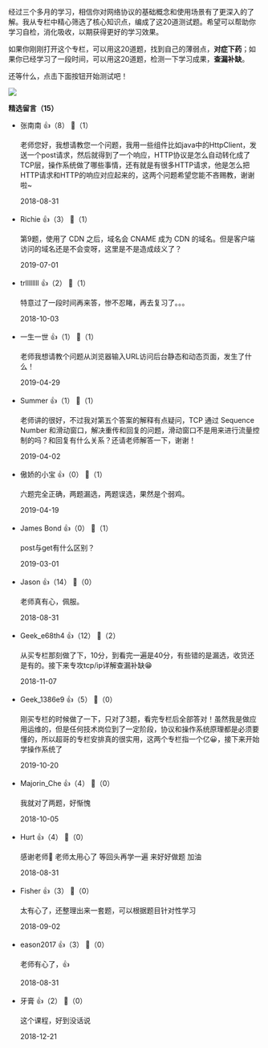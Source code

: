经过三个多月的学习，相信你对网络协议的基础概念和使用场景有了更深入的了解。我从专栏中精心筛选了核心知识点，编成了这20道测试题。希望可以帮助你学习自检，消化吸收，以期获得更好的学习效果。

如果你刚刚打开这个专栏，可以用这20道题，找到自己的薄弱点，**对症下药**；如果你已经学习了一段时间，可以用这20道题，检测一下学习成果，**查漏补缺**。

还等什么，点击下面按钮开始测试吧！

[![](https://static001.geekbang.org/resource/image/28/a4/28d1be62669b4f3cc01c36466bf811a4.png?wh=1142%2A201)](http://time.geekbang.org/quiz/intro?act_id=151&exam_id=335)
<div><strong>精选留言（15）</strong></div><ul>
<li><span>张南南</span> 👍（8） 💬（1）<p>老师您好，我想请教您一个问题，我用一些组件比如java中的HttpClient，发送一个post请求，然后就得到了一个响应，HTTP协议是怎么自动转化成了TCP层，操作系统做了哪些事情，还有就是有很多HTTP请求，他是怎么把HTTP请求和HTTP的响应对应起来的，这两个问题希望您能不吝赐教，谢谢啦~</p>2018-08-31</li><br/><li><span>Richie</span> 👍（3） 💬（1）<p>第9题，使用了 CDN 之后，域名会 CNAME 成为 CDN 的域名。但是客户端访问的域名还是不会变呀，这里是不是造成歧义了？</p>2019-07-01</li><br/><li><span>trllllllll</span> 👍（2） 💬（1）<p>特意过了一段时间再来答，惨不忍睹，再去复习了。。。</p>2018-10-03</li><br/><li><span>一生一世</span> 👍（1） 💬（1）<p>老师我想请教个问题从浏览器输入URL访问后台静态和动态页面，发生了什么！</p>2019-04-29</li><br/><li><span>Summer</span> 👍（1） 💬（1）<p>老师讲的很好，不过我对第五个答案的解释有点疑问，TCP 通过 Sequence Number 和滑动窗口，解决重传和回复的问题，滑动窗口不是用来进行流量控制的吗？和回复有什么关系？还请老师解答一下，谢谢！</p>2019-04-02</li><br/><li><span>傲娇的小宝</span> 👍（0） 💬（1）<p>六题完全正确，两题漏选，两题误选，果然是个弱鸡。</p>2019-04-19</li><br/><li><span>James Bond</span> 👍（0） 💬（1）<p>post与get有什么区别？</p>2019-03-01</li><br/><li><span>Jason</span> 👍（14） 💬（0）<p>老师真有心，佩服。</p>2018-08-31</li><br/><li><span>Geek_e68th4</span> 👍（12） 💬（2）<p>从买专栏那刻做了下，10分，到看完一遍是40分，有些错的是漏选，收货还是有的。接下来专攻tcp&#47;ip详解查漏补缺😁</p>2018-11-07</li><br/><li><span>Geek_1386e9</span> 👍（5） 💬（0）<p>刚买专栏的时候做了一下，只对了3题，看完专栏后全部答对！虽然我是做应用运维的，但是任何技术岗位到了一定阶段，协议和操作系统原理都是必须要懂的，所以超哥的专栏安排真的很实用，这两个专栏指一个亿😀，接下来开始学操作系统了</p>2019-10-20</li><br/><li><span>Majorin_Che</span> 👍（4） 💬（0）<p>我就对了两题，好惭愧</p>2018-10-05</li><br/><li><span>Hurt</span> 👍（4） 💬（0）<p>感谢老师🙏 老师太用心了 等回头再学一遍 来好好做题 加油</p>2018-08-31</li><br/><li><span>Fisher</span> 👍（3） 💬（0）<p>太有心了，还整理出来一套题，可以根据题目针对性学习</p>2018-09-02</li><br/><li><span>eason2017</span> 👍（3） 💬（0）<p>老师有心了，👍</p>2018-08-31</li><br/><li><span>牙膏</span> 👍（2） 💬（0）<p>这个课程，好到没话说</p>2018-12-21</li><br/>
</ul>